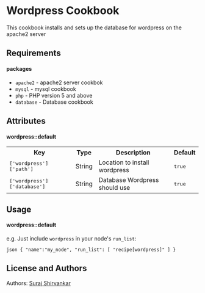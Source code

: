 Wordpress Cookbook
==================
This cookbook installs and sets up the database for wordpress on the apache2 server


Requirements
------------
#### packages
- `apache2` - apache2 server cookbok
- `mysql` - mysql cookbook
- `php` - PHP version 5 and above
- `database` - Database cookbook

Attributes
----------
#### wordpress::default
<table>
  <tr>
    <th>Key</th>
    <th>Type</th>
    <th>Description</th>
    <th>Default</th>
  </tr>
  <tr>
    <td><tt>['wordpress']['path']</tt></td>
    <td>String</td>
    <td>Location to install wordpress</td>
    <td><tt>true</tt></td>
  </tr>
  <tr>
    <td><tt>['wordpress']['database']</tt></td>
    <td>String</td>
    <td>Database Wordpress should use</td>
    <td><tt>true</tt></td>
  </tr>
</table>

Usage
-----
#### wordpress::default

e.g.
Just include `wordpress` in your node's `run_list`:

``json
{
  "name":"my_node",
  "run_list": [
    "recipe[wordpress]"
  ]
}
``

License and Authors
-------------------
Authors: [Suraj Shirvankar](http://surajms.com)
